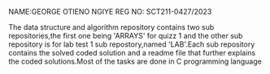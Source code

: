 NAME:GEORGE OTIENO NGIYE
REG NO: SCT211-0427/2023

The data structure and algorithm repository contains two sub repositories,the first one being 'ARRAYS' for quizz 1 and the other sub repository is for lab test 1 sub repostory,named 'LAB'.Each sub repository contains the solved coded solution and a readme file that further explains the coded solutions.Most of the tasks are done in C programming language 
